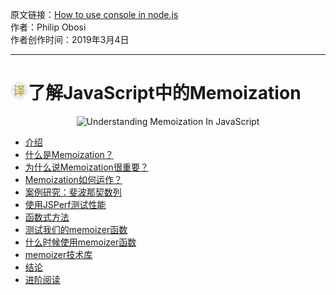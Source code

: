 原文链接：[How to use console in node.js](https://scotch.io/tutorials/understanding-memoization-in-javascript#toc-testing-our-memoizer-function "了解JavaScript中的Memoization") <br/>
作者：Philip Obosi <br/>
作者创作时间：2019年3月4日

------------------------------------------------------------------------------------------------

# <img src="https://github.com/jimwong666/FEstart/blob/master/translatedArticles/images/publicFile/icon_teranlation.png" alt="译文">了解JavaScript中的Memoization

<p align="center">
<img src="https://scotch-res.cloudinary.com/image/upload/w_1000,q_auto:good,f_auto/v1549388375/dcugfumfvlbdyrf7skqh.png" alt="Understanding Memoization In JavaScript">
</p>

 * [介绍](#介绍)
 * [什么是Memoization？](#什么是memoization)
 * [为什么说Memoization很重要？](#为什么说memoization很重要)
 * [Memoization如何运作？](#memoization如何运作)
 * [案例研究：斐波那契数列](#案例研究斐波那契数列)
 * [使用JSPerf测试性能](#使用jsperf测试性能)
 * [函数式方法](#函数式方法)
 * [测试我们的memoizer函数](#测试我们的memoizer函数)
 * [什么时候使用memoizer函数](#什么时候使用memoizer函数)
 * [memoizer技术库](#memoizer技术库)
 * [结论](#结论)
 * [进阶阅读](#进阶阅读)


